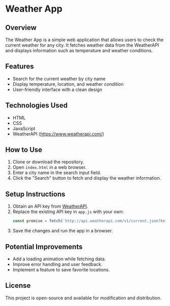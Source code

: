 # Weather App

## Overview
The Weather App is a simple web application that allows users to check the current weather for any city. It fetches weather data from the WeatherAPI and displays information such as temperature and weather conditions.

## Features
- Search for the current weather by city name
- Display temperature, location, and weather condition
- User-friendly interface with a clean design

## Technologies Used
- HTML
- CSS
- JavaScript
- WeatherAPI (https://www.weatherapi.com/)

## How to Use
1. Clone or download the repository.
2. Open `index.html` in a web browser.
3. Enter a city name in the search input field.
4. Click the "Search" button to fetch and display the weather information.

## Setup Instructions
1. Obtain an API key from [WeatherAPI](https://www.weatherapi.com/).
2. Replace the existing API key in `app.js` with your own:
   ```javascript
   const promise = fetch(`http://api.weatherapi.com/v1/current.json?key=YOUR_API_KEY&q=${place}&aqi=no`);
   ```
3. Save the changes and run the app in a browser.

## Potential Improvements
- Add a loading animation while fetching data.
- Improve error handling and user feedback.
- Implement a feature to save favorite locations.

## License
This project is open-source and available for modification and distribution.

